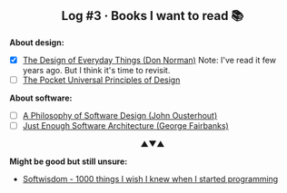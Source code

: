 <h2 align=center>Log #3 · Books I want to read 📚</h2>

**About design:**
- [x] [The Design of Everyday Things (Don Norman)](https://www.amazon.com/Design-Everyday-Things-Revised-Expanded/dp/0465050654)
  Note: I've read it few years ago. But I think it's time to revisit.
- [ ] [The Pocket Universal Principles of Design](https://www.amazon.com/Pocket-Universal-Principles-Design-Architects/dp/1631590405)

**About software:**
- [ ] [A Philosophy of Software Design (John Ousterhout)](https://www.amazon.com/Philosophy-Software-Design-John-Ousterhout/dp/1732102201)
- [ ] [Just Enough Software Architecture (George Fairbanks)](https://www.amazon.com/Just-Enough-Software-Architecture-Risk-Driven/dp/0984618104)

<p align="center">▲▼▲</p>

**Might be good but still unsure:**
- [Softwisdom - 1000 things I wish I knew when I started programming](https://edweissman.gumroad.com/l/softwisdom)